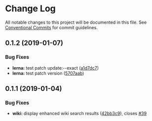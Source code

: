 # Change Log

All notable changes to this project will be documented in this file.
See [Conventional Commits](https://conventionalcommits.org) for commit guidelines.

## 0.1.2 (2019-01-07)


### Bug Fixes

* **lerna:** test patch update:--exact ([a1d7dc7](https://github.com/srobinson/unicode-wiki/commit/a1d7dc7))
* **lerna:** test patch version ([5707aab](https://github.com/srobinson/unicode-wiki/commit/5707aab))



## 0.1.1 (2019-01-04)


### Bug Fixes

* **wiki:** display enhanced wiki search results ([42bb3c9](https://github.com/srobinson/unicode-wiki/commit/42bb3c9)), closes [#39](https://github.com/srobinson/unicode-wiki/issues/39)
